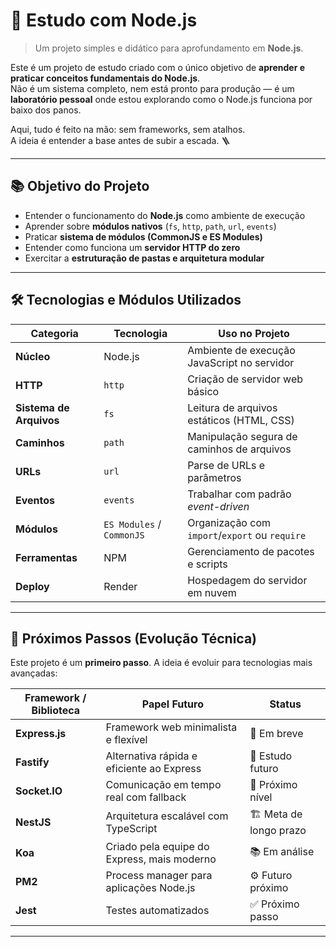 # 🧪 Estudo com Node.js

> Um projeto simples e didático para aprofundamento em **Node.js**.

Este é um projeto de estudo criado com o único objetivo de **aprender e praticar conceitos fundamentais do Node.js**.  
Não é um sistema completo, nem está pronto para produção — é um **laboratório pessoal** onde estou explorando como o Node.js funciona por baixo dos panos.

Aqui, tudo é feito na mão: sem frameworks, sem atalhos.  
A ideia é entender a base antes de subir a escada. 🪜

---

## 📚 Objetivo do Projeto

- Entender o funcionamento do **Node.js** como ambiente de execução
- Aprender sobre **módulos nativos** (`fs`, `http`, `path`, `url`, `events`)
- Praticar **sistema de módulos (CommonJS e ES Modules)**
- Entender como funciona um **servidor HTTP do zero**
- Exercitar a **estruturação de pastas e arquitetura modular**

---

## 🛠️ Tecnologias e Módulos Utilizados

| Categoria | Tecnologia | Uso no Projeto |
|--------|-----------|----------------|
| **Núcleo** | Node.js | Ambiente de execução JavaScript no servidor |
| **HTTP** | `http` | Criação de servidor web básico |
| **Sistema de Arquivos** | `fs` | Leitura de arquivos estáticos (HTML, CSS) |
| **Caminhos** | `path` | Manipulação segura de caminhos de arquivos |
| **URLs** | `url` | Parse de URLs e parâmetros |
| **Eventos** | `events` | Trabalhar com padrão *event-driven* |
| **Módulos** | `ES Modules` / `CommonJS` | Organização com `import`/`export` ou `require` |
| **Ferramentas** | NPM | Gerenciamento de pacotes e scripts |
| **Deploy** | Render | Hospedagem do servidor em nuvem |

---

## 🔌 Próximos Passos (Evolução Técnica)

Este projeto é um **primeiro passo**. A ideia é evoluir para tecnologias mais avançadas:

| Framework / Biblioteca | Papel Futuro | Status |
|-----------------------|-------------|--------|
| **Express.js** | Framework web minimalista e flexível | 🚀 Em breve |
| **Fastify** | Alternativa rápida e eficiente ao Express | 🔮 Estudo futuro |
| **Socket.IO** | Comunicação em tempo real com fallback | 🔗 Próximo nível |
| **NestJS** | Arquitetura escalável com TypeScript | 🏗️ Meta de longo prazo |
| **Koa** | Criado pela equipe do Express, mais moderno | 📚 Em análise |
| **PM2** | Process manager para aplicações Node.js | ⚙️ Futuro próximo |
| **Jest** | Testes automatizados | ✅ Próximo passo |

---
